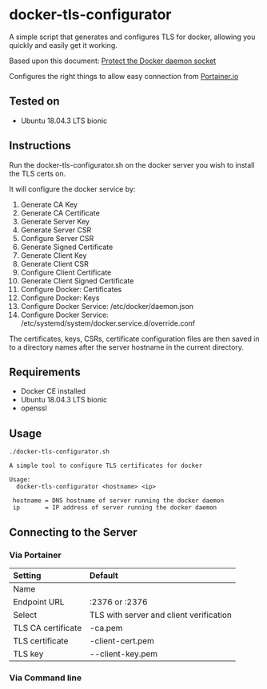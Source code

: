 # docker-tls-configurator

A simple script that generates and configures TLS for docker, allowing you quickly and easily get it working.

Based upon this document: [Protect the Docker daemon socket](https://docs.docker.com/engine/security/https/)

Configures the right things to allow easy connection from [Portainer.io](https://www.portainer.io/)

## Tested on

 - Ubuntu 18.04.3 LTS bionic

## Instructions

Run the docker-tls-configurator.sh on the docker server you wish to install the TLS certs on.

It will configure the docker service by:
1. Generate CA Key
1. Generate CA Certificate
1. Generate Server Key
1. Generate Server CSR
1. Configure Server CSR
1. Generate Signed Certificate
1. Generate Client Key
1. Generate Client CSR
1. Configure Client Certificate
1. Generate Client Signed Certificate
1. Configure Docker: Certificates
1. Configure Docker: Keys
1. Configure Docker Service: /etc/docker/daemon.json
1. Configure Docker Service: /etc/systemd/system/docker.service.d/override.conf

The certificates, keys, CSRs, certificate configuration files are then saved in to a directory names after the server hostname in the current directory.

## Requirements

- Docker CE installed
- Ubuntu 18.04.3 LTS bionic
- openssl

## Usage

```
./docker-tls-configurator.sh

A simple tool to configure TLS certificates for docker

Usage:
  docker-tls-configurator <hostname> <ip>

 hostname = DNS hostname of server running the docker daemon
 ip       = IP address of server running the docker daemon
```

## Connecting to the Server

### Via Portainer

| Setting | Default |
|:--|:--|
| Name | <hostname> |
| Endpoint URL | <hostname>:2376 or <ip>:2376 |
| Select | TLS with server and client verification |
| TLS CA certificate | <hostname>-ca.pem |
| TLS certificate | <hostname>-client-cert.pem |
| TLS key | <hostname>--client-key.pem |

### Via Command line
